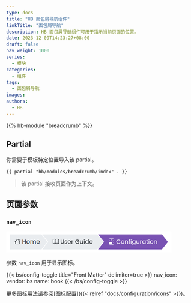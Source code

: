 ```yaml
---
type: docs
title: "HB 面包屑导航组件"
linkTitle: "面包屑导航"
description: HB 面包屑导航组件可用于指示当前页面的位置。
date: 2023-12-09T14:23:27+08:00
draft: false
nav_weight: 1000
series:
  - 模块
categories:
  - 组件
tags:
  - 面包屑导航
images:
authors:
  - HB
---
```


{{% hb-module "breadcrumb" %}}

## Partial

你需要于模板特定位置导入该 partial。

```go-html-template
{{ partial "hb/modules/breadcrumb/index" . }}
```

> 该 partial 接收页面作为上下文。

## 页面参数

### `nav_icon`

![Breadcrumb icons](icons.png#center)

参数 `nav_icon` 用于显示图标。

{{< bs/config-toggle title="Front Matter" delimiter=true >}}
nav_icon:
  vendor: bs
  name: book
{{< /bs/config-toggle >}}

更多图标用法请参阅[图标配置]({{< relref "docs/configuration/icons" >}})。
